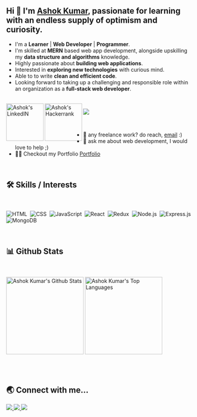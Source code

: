 ## Hi 👋 I'm [Ashok Kumar](https://github.com/AshokPrjapati), passionate for learning with an endless supply of optimism and curiosity.

- I'm a **Learner** | **Web Developer** | **Programmer**.
- I'm skilled at **MERN** based web app development, alongside upskilling my **data structure and algorithms** knowledge.
- Highly passionate about **building web applications**.
- Interested in **exploring new technologies** with curious mind.
- Able to to write **clean and efficient code**.
- Looking forward to taking up a challenging and responsible role within an organization as a **full-stack web developer**.

<!-- - Checkout my [resume]() -->

<br />

<a href="https://www.linkedin.com/in/ashok-kumar-1778b213b/">
  <img align="left" alt="Ashok's LinkedIN" width="100px" src="https://cdn.icon-icons.com/icons2/2530/PNG/512/linkedin_button_icon_151847.png" />
</a>

<a href="https://www.hackerrank.com/ashokprajpati">
  <img align="left" alt="Ashok's Hackerrank" width="100px" src="https://cdn.icon-icons.com/icons2/2530/PNG/512/hackerrank_button_icon_151894.png" />
</a>

![](https://visitor-badge.glitch.me/badge?page_id=AshokPrjapati.AshokPrjapati)

<br />

- 💼 any freelance work? do reach, [email](mailto:ap271449@gmail.com) :)
- 💬 ask me about web development, I would love to help ;)
- 👨‍💻 Checkout my Portfolio [Portfolio](https://ashokprjapati.github.io/)

<br>

## :hammer_and_wrench: Skills / Interests
<br />
<div>
  
  

![HTML](https://img.shields.io/badge/html5%20-%23E34F26.svg?&style=for-the-badge&logo=html5&logoColor=white)&nbsp;
![CSS](https://img.shields.io/badge/css3%20-%231572B6.svg?&style=for-the-badge&logo=css3&logoColor=white)&nbsp;
![JavaScript](https://img.shields.io/badge/javascript%20-%23323330.svg?&style=for-the-badge&logo=javascript&logoColor=%23F7DF1E)&nbsp;
![React](https://img.shields.io/badge/react%20-%2320232a.svg?&style=for-the-badge&logo=react&logoColor=%2361DAFB)&nbsp;
![Redux](https://img.shields.io/badge/redux-%23593d88.svg?&style=for-the-badge&logo=redux&logoColor=white)&nbsp;
![Node.js](https://img.shields.io/badge/node.js%20-%2343853D.svg?&style=for-the-badge&logo=node.js&logoColor=white)&nbsp;
![Express.js](https://img.shields.io/badge/express.js-%23404d59.svg?style=for-the-badge&logo=express&logoColor=%2361DAFB)
![MongoDB](https://img.shields.io/badge/MongoDB-%234ea94b.svg?&style=for-the-badge&logo=mongodb&logoColor=white)&nbsp;


</div>

<br />

## :bar_chart: Github Stats

<br />


<img
  alt="Ashok Kumar's Github Stats"
  src="https://github-readme-stats.vercel.app/api?username=AshokPrjapati"
  height="207px"
/>
<img
  alt="Ashok Kumar's Top Languages"
  src="https://github-readme-stats.vercel.app/api/top-langs/?username=AshokPrjapati"
  height="207px"
/>

<br />

<br />

## :earth_asia: Connect with me...

<p>
  <a href="https://www.linkedin.com/in/ashok-kumar-1778b213b/">
    <img
      src="https://img.shields.io/badge/-LINKEDIN-0077B5?style=for-the-badge&logo=linkedin&logoColor=white"
    />
  </a>
  <a href="mailto:ap271449@gmail.com">
    <img
      src="https://img.shields.io/badge/-GMAIL-D14836?style=for-the-badge&logo=gmail&logoColor=white"
    />
  </a>
  <a href="https://ashokprjapati.github.io/">
    <img
      src="https://img.shields.io/badge/-PORTFOLIO-000000?style=for-the-badge&logo=react&logoColor=white"
    />
  </a>
</p>

